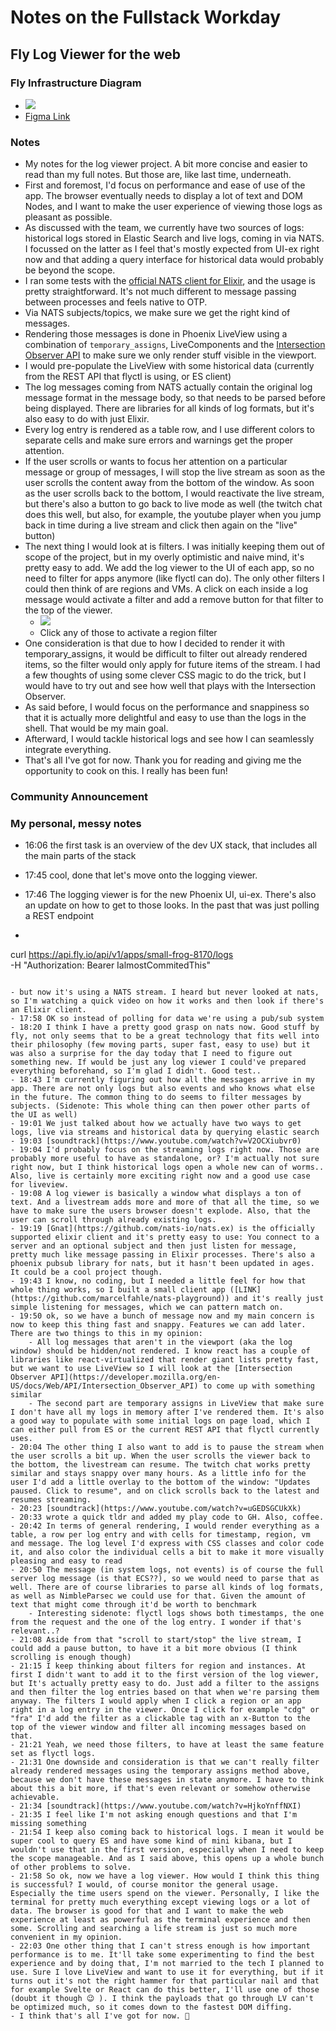 # Notes on the Fullstack Workday

## Fly Log Viewer for the web

### Fly Infrastructure Diagram

- ![](https://firebasestorage.googleapis.com/v0/b/firescript-577a2.appspot.com/o/imgs%2Fapp%2Fmarcel%2FwtIq1BXEKL.png?alt=media&token=797b0d27-73d8-484d-a6fb-44a8ca40fe78)
- [Figma Link](https://www.figma.com/file/eHAQnRhcCBx6UTnYzF8Vfe/Information-Architecture-Diagram-Community-Copy?node-id=0%3A1)


### Notes

- My notes for the log viewer project. A bit more concise and easier to read than my full notes. But those are, like last time, underneath.
- First and foremost, I'd focus on performance and ease of use of the app. The browser eventually needs to display a lot of text and DOM Nodes, and I want to make the user experience of viewing those logs as pleasant as possible.
- As discussed with the team, we currently have two sources of logs: historical logs stored in Elastic Search and live logs, coming in via NATS. I focussed on the latter as I feel that's mostly expected from UI-ex right now and that adding a query interface for historical data would probably be beyond the scope.
- I ran some tests with the [official NATS client for Elixir](https://hex.pm/packages/gnat), and the usage is pretty straightforward. It's not much different to message passing between processes and feels native to OTP.
- Via NATS subjects/topics, we make sure we get the right kind of messages.
- Rendering those messages is done in Phoenix LiveView using a combination of `temporary_assigns`, LiveComponents and the [Intersection Observer API](https://developer.mozilla.org/en-US/docs/Web/API/Intersection_Observer_API) to make sure we only render stuff visible in the viewport.
- I would pre-populate the LiveView with some historical data (currently from the REST API that flyctl is using, or ES client)
- The log messages coming from NATS actually contain the original log message format in the message body, so that needs to be parsed before being displayed. There are libraries for all kinds of log formats, but it's also easy to do with just Elixir.
- Every log entry is rendered as a table row, and I use different colors to separate cells and make sure errors and warnings get the proper attention.
- If the user scrolls or wants to focus her attention on a particular message or group of messages, I will stop the live stream as soon as the user scrolls the content away from the bottom of the window. As soon as the user scrolls back to the bottom, I would reactivate the live stream, but there's also a button to go back to live mode as well (the twitch chat does this well, but also, for example, the youtube player when you jump back in time during a live stream and click then again on the "live" button)
- The next thing I would look at is filters. I was initially keeping them out of scope of the project, but in my overly optimistic and naive mind, it's pretty easy to add. We add the log viewer to the UI of each app, so no need to filter for apps anymore (like flyctl can do). The only other filters I could then think of are regions and VMs. A click on each inside a log message would activate a filter and add a remove button for that filter to the top of the viewer.
    - ![](https://firebasestorage.googleapis.com/v0/b/firescript-577a2.appspot.com/o/imgs%2Fapp%2Fmarcel%2FR80AM593AK.png?alt=media&token=e455cbbd-674d-4872-a328-cafc93ed8cbd)
    - Click any of those to activate a region filter
- One consideration is that due to how I decided to render it with temporary_assigns, it would be difficult to filter out already rendered items, so the filter would only apply for future items of the stream.  I had a few thoughts of using some clever CSS magic to do the trick, but I would have to try out and see how well that plays with the Intersection Observer.
- As said before, I would focus on the performance and snappiness so that it is actually more delightful and easy to use than the logs in the shell. That would be my main goal.
- Afterward, I would tackle historical logs and see how I can seamlessly integrate everything.
- That's all I've got for now. Thank you for reading and giving me the opportunity to cook on this. I really has been fun!


### Community Announcement


### My personal, messy notes

- 16:06 the first task is an overview of the dev UX stack, that includes all the main parts of the stack
- 17:45 cool, done that let's move onto the logging viewer.
- 17:46 The logging viewer is for the new Phoenix UI, ui-ex. There's also an update on how to get to those looks. In the past that was just polling a REST endpoint

- ```javascript
 curl https://api.fly.io/api/v1/apps/small-frog-8170/logs \
-H "Authorization: Bearer IalmostCommitedThis"
```

- but now it's using a NATS stream. I heard but never looked at nats, so I'm watching a quick video on how it works and then look if there's an Elixir client.
- 17:58 OK so instead of polling for data we're using a pub/sub system
- 18:20 I think I have a pretty good grasp on nats now. Good stuff by fly, not only seems that to be a great technology that fits well into their philosophy (few moving parts, super fast, easy to use) but it was also a surprise for the day today that I need to figure out something new. If would be just any log viewer I could've prepared everything beforehand, so I'm glad I didn't. Good test..
- 18:43 I'm currently figuring out how all the messages arrive in my app. There are not only logs but also events and who knows what else in the future. The common thing to do seems to filter messages by subjects. (Sidenote: This whole thing can then power other parts of the UI as well)
- 19:01 We just talked about how we actually have two ways to get logs, live via streams and historical data by querying elastic search
- 19:03 [soundtrack](https://www.youtube.com/watch?v=V2OCXiubvr0)
- 19:04 I'd probably focus on the streaming logs right now. Those are probably more useful to have as standalone, or? I'm actually not sure right now, but I think historical logs open a whole new can of worms.. Also, live is certainly more exciting right now and a good use case for liveview.
- 19:08 A log viewer is basically a window what displays a ton of text. And a livestream adds more and more of that all the time, so we have to make sure the users browser doesn't explode. Also, that the user can scroll through already existing logs.
- 19:19 [Gnat](https://github.com/nats-io/nats.ex) is the officially supported elixir client and it's pretty easy to use: You connect to a server and an optional subject and then just listen for message, pretty much like message passing in Elixir processes. There's also a phoenix pubsub library for nats, but it hasn't been updated in ages. It could be a cool project though.
- 19:43 I know, no coding, but I needed a little feel for how that whole thing works, so I built a small client app ([LINK](https://github.com/marcelfahle/nats-playground)) and it's really just simple listening for messages, which we can pattern match on.
- 19:50 ok, so we have a bunch of message now and my main concern is now to keep this thing fast and snappy. Features we can add later. There are two things to this in my opinion:
    - All log messages that aren't in the viewport (aka the log window) should be hidden/not rendered. I know react has a couple of libraries like react-virtualized that render giant lists pretty fast, but we want to use LiveView so I will look at the [Intersection Observer API](https://developer.mozilla.org/en-US/docs/Web/API/Intersection_Observer_API) to come up with something similar
    - The second part are temporary assigns in LiveView that make sure I don't have all my logs in memory after I've rendered them. It's also a good way to populate with some initial logs on page load, which I can either pull from ES or the current REST API that flyctl currently uses.
- 20:04 The other thing I also want to add is to pause the stream when the user scrolls a bit up. When the user scrolls the viewer back to the bottom, the livestream can resume. The twitch chat works pretty similar and stays snappy over many hours. As a little info for the user I'd add a little overlay to the bottom of the window: "Updates paused. Click to resume", and on click scrolls back to the latest and resumes streaming.
- 20:23 [soundtrack](https://www.youtube.com/watch?v=uGEDSGCUkXk)
- 20:33 wrote a quick tldr and added my play code to GH. Also, coffee.
- 20:42 In terms of general rendering, I would render everything as a table, a row per log entry and with cells for timestamp, region, vm and message. The log level I'd express with CSS classes and color code it, and also color the individual cells a bit to make it more visually pleasing and easy to read
- 20:50 The message (in system logs, not events) is of course the full server log message (is that ECS??), so we would need to parse that as well. There are of course libraries to parse all kinds of log formats, as well as NimbleParsec we could use for that. Given the amount of text that might come through it'd be worth to benchmark
    - Interesting sidenote: flyctl logs shows both timestamps, the one from the request and the one of the log entry. I wonder if that's relevant..?
- 21:08 Aside from that "scroll to start/stop" the live stream, I could add a pause button, to have it a bit more obvious (I think scrolling is enough though)
- 21:15 I keep thinking about filters for region and instances. At first I didn't want to add it to the first version of the log viewer, but It's actually pretty easy to do. Just add a filter to the assigns and then filter the log entries based on that when we're parsing them anyway. The filters I would apply when I click a region or an app right in a log entry in the viewer. Once I click for example "cdg" or "fra" I'd add the filter as a clickable tag with an x-Button to the top of the viewer window and filter all incoming messages based on that.
- 21:21 Yeah, we need those filters, to have at least the same feature set as flyctl logs.
- 21:31 One downside and consideration is that we can't really filter already rendered messages using the temporary assigns method above, because we don't have these messages in state anymore. I have to think about this a bit more, if that's even relevant or somehow otherwise achievable.
- 21:34 [soundtrack](https://www.youtube.com/watch?v=HjkoYnffNXI)
- 21:35 I feel like I'm not asking enough questions and that I'm missing something
- 21:54 I keep also coming back to historical logs. I mean it would be super cool to query ES and have some kind of mini kibana, but I wouldn't use that in the first version, especially when I need to keep the scope manageable. And as I said above, this opens up a whole bunch of other problems to solve.
- 21:58 So ok, now we have a log viewer. How would I think this thing is successful? I would, of course monitor the general usage. Especially the time users spend on the viewer. Personally, I like the terminal for pretty much everything except viewing logs or a lot of data. The browser is good for that and I want to make the web experience at least as powerful as the terminal experience and then some. Scrolling and searching a life stream is just so much more convenient in my opinion.
- 22:03 One other thing that I can't stress enough is how important performance is to me. It'll take some experimenting to find the best experience and by doing that, I'm not married to the tech I planned to use. Sure I love LiveView and want to use it for everything, but if it turns out it's not the right hammer for that particular nail and that for example Svelte or React can do this better, I'll use one of those (doubt it though 😉 ). I think the payloads that go through LV can't be optimized much, so it comes down to the fastest DOM diffing.
- I think that's all I've got for now. 🥴

